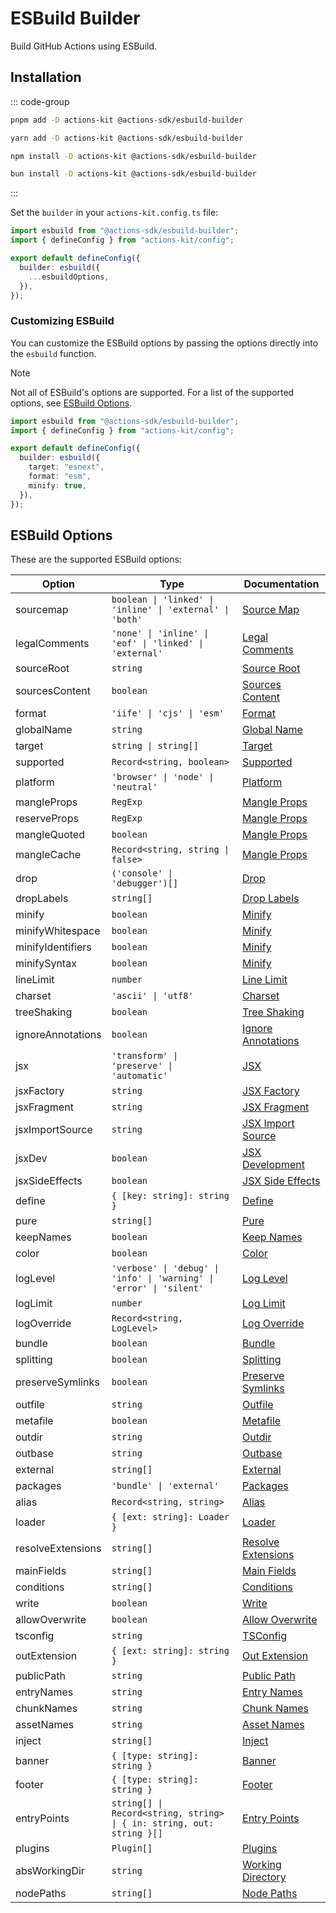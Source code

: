 # ESBuild Builder

Build GitHub Actions using ESBuild.

## Installation

::: code-group

```bash [pnpm]
pnpm add -D actions-kit @actions-sdk/esbuild-builder
```

```bash [yarn]
yarn add -D actions-kit @actions-sdk/esbuild-builder
```

```bash [npm]
npm install -D actions-kit @actions-sdk/esbuild-builder
```

```bash [bun]
bun install -D actions-kit @actions-sdk/esbuild-builder
```

:::

Set the `builder` in your `actions-kit.config.ts` file:

```ts [actions-kit.config.ts]
import esbuild from "@actions-sdk/esbuild-builder";
import { defineConfig } from "actions-kit/config";

export default defineConfig({
  builder: esbuild({
    ...esbuildOptions,
  }),
});
```

### Customizing ESBuild

You can customize the ESBuild options by passing the options directly into the `esbuild` function.

> [!NOTE]
> Not all of ESBuild's options are supported. For a list of the supported options, see [ESBuild Options](#esbuild-options).

```ts [actions-kit.config.ts]
import esbuild from "@actions-sdk/esbuild-builder";
import { defineConfig } from "actions-kit/config";

export default defineConfig({
  builder: esbuild({
    target: "esnext",
    format: "esm",
    minify: true,
  }),
});
```

## ESBuild Options

These are the supported ESBuild options:

| Option            | Type                                                                  | Documentation                                                           |
| ----------------- | --------------------------------------------------------------------- | ----------------------------------------------------------------------- |
| sourcemap         | `boolean \| 'linked' \| 'inline' \| 'external' \| 'both'`             | [Source Map](https://esbuild.github.io/api/#sourcemap)                  |
| legalComments     | `'none' \| 'inline' \| 'eof' \| 'linked' \| 'external'`               | [Legal Comments](https://esbuild.github.io/api/#legal-comments)         |
| sourceRoot        | `string`                                                              | [Source Root](https://esbuild.github.io/api/#source-root)               |
| sourcesContent    | `boolean`                                                             | [Sources Content](https://esbuild.github.io/api/#sources-content)       |
| format            | `'iife' \| 'cjs' \| 'esm'`                                            | [Format](https://esbuild.github.io/api/#format)                         |
| globalName        | `string`                                                              | [Global Name](https://esbuild.github.io/api/#global-name)               |
| target            | `string \| string[]`                                                  | [Target](https://esbuild.github.io/api/#target)                         |
| supported         | `Record<string, boolean>`                                             | [Supported](https://esbuild.github.io/api/#supported)                   |
| platform          | `'browser' \| 'node' \| 'neutral'`                                    | [Platform](https://esbuild.github.io/api/#platform)                     |
| mangleProps       | `RegExp`                                                              | [Mangle Props](https://esbuild.github.io/api/#mangle-props)             |
| reserveProps      | `RegExp`                                                              | [Mangle Props](https://esbuild.github.io/api/#mangle-props)             |
| mangleQuoted      | `boolean`                                                             | [Mangle Props](https://esbuild.github.io/api/#mangle-props)             |
| mangleCache       | `Record<string, string \| false>`                                     | [Mangle Props](https://esbuild.github.io/api/#mangle-props)             |
| drop              | `('console' \| 'debugger')[]`                                         | [Drop](https://esbuild.github.io/api/#drop)                             |
| dropLabels        | `string[]`                                                            | [Drop Labels](https://esbuild.github.io/api/#drop-labels)               |
| minify            | `boolean`                                                             | [Minify](https://esbuild.github.io/api/#minify)                         |
| minifyWhitespace  | `boolean`                                                             | [Minify](https://esbuild.github.io/api/#minify)                         |
| minifyIdentifiers | `boolean`                                                             | [Minify](https://esbuild.github.io/api/#minify)                         |
| minifySyntax      | `boolean`                                                             | [Minify](https://esbuild.github.io/api/#minify)                         |
| lineLimit         | `number`                                                              | [Line Limit](https://esbuild.github.io/api/#line-limit)                 |
| charset           | `'ascii' \| 'utf8'`                                                   | [Charset](https://esbuild.github.io/api/#charset)                       |
| treeShaking       | `boolean`                                                             | [Tree Shaking](https://esbuild.github.io/api/#tree-shaking)             |
| ignoreAnnotations | `boolean`                                                             | [Ignore Annotations](https://esbuild.github.io/api/#ignore-annotations) |
| jsx               | `'transform' \| 'preserve' \| 'automatic'`                            | [JSX](https://esbuild.github.io/api/#jsx)                               |
| jsxFactory        | `string`                                                              | [JSX Factory](https://esbuild.github.io/api/#jsx-factory)               |
| jsxFragment       | `string`                                                              | [JSX Fragment](https://esbuild.github.io/api/#jsx-fragment)             |
| jsxImportSource   | `string`                                                              | [JSX Import Source](https://esbuild.github.io/api/#jsx-import-source)   |
| jsxDev            | `boolean`                                                             | [JSX Development](https://esbuild.github.io/api/#jsx-development)       |
| jsxSideEffects    | `boolean`                                                             | [JSX Side Effects](https://esbuild.github.io/api/#jsx-side-effects)     |
| define            | `{ [key: string]: string }`                                           | [Define](https://esbuild.github.io/api/#define)                         |
| pure              | `string[]`                                                            | [Pure](https://esbuild.github.io/api/#pure)                             |
| keepNames         | `boolean`                                                             | [Keep Names](https://esbuild.github.io/api/#keep-names)                 |
| color             | `boolean`                                                             | [Color](https://esbuild.github.io/api/#color)                           |
| logLevel          | `'verbose' \| 'debug' \| 'info' \| 'warning' \| 'error' \| 'silent'`  | [Log Level](https://esbuild.github.io/api/#log-level)                   |
| logLimit          | `number`                                                              | [Log Limit](https://esbuild.github.io/api/#log-limit)                   |
| logOverride       | `Record<string, LogLevel>`                                            | [Log Override](https://esbuild.github.io/api/#log-override)             |
| bundle            | `boolean`                                                             | [Bundle](https://esbuild.github.io/api/#bundle)                         |
| splitting         | `boolean`                                                             | [Splitting](https://esbuild.github.io/api/#splitting)                   |
| preserveSymlinks  | `boolean`                                                             | [Preserve Symlinks](https://esbuild.github.io/api/#preserve-symlinks)   |
| outfile           | `string`                                                              | [Outfile](https://esbuild.github.io/api/#outfile)                       |
| metafile          | `boolean`                                                             | [Metafile](https://esbuild.github.io/api/#metafile)                     |
| outdir            | `string`                                                              | [Outdir](https://esbuild.github.io/api/#outdir)                         |
| outbase           | `string`                                                              | [Outbase](https://esbuild.github.io/api/#outbase)                       |
| external          | `string[]`                                                            | [External](https://esbuild.github.io/api/#external)                     |
| packages          | `'bundle' \| 'external'`                                              | [Packages](https://esbuild.github.io/api/#packages)                     |
| alias             | `Record<string, string>`                                              | [Alias](https://esbuild.github.io/api/#alias)                           |
| loader            | `{ [ext: string]: Loader }`                                           | [Loader](https://esbuild.github.io/api/#loader)                         |
| resolveExtensions | `string[]`                                                            | [Resolve Extensions](https://esbuild.github.io/api/#resolve-extensions) |
| mainFields        | `string[]`                                                            | [Main Fields](https://esbuild.github.io/api/#main-fields)               |
| conditions        | `string[]`                                                            | [Conditions](https://esbuild.github.io/api/#conditions)                 |
| write             | `boolean`                                                             | [Write](https://esbuild.github.io/api/#write)                           |
| allowOverwrite    | `boolean`                                                             | [Allow Overwrite](https://esbuild.github.io/api/#allow-overwrite)       |
| tsconfig          | `string`                                                              | [TSConfig](https://esbuild.github.io/api/#tsconfig)                     |
| outExtension      | `{ [ext: string]: string }`                                           | [Out Extension](https://esbuild.github.io/api/#out-extension)           |
| publicPath        | `string`                                                              | [Public Path](https://esbuild.github.io/api/#public-path)               |
| entryNames        | `string`                                                              | [Entry Names](https://esbuild.github.io/api/#entry-names)               |
| chunkNames        | `string`                                                              | [Chunk Names](https://esbuild.github.io/api/#chunk-names)               |
| assetNames        | `string`                                                              | [Asset Names](https://esbuild.github.io/api/#asset-names)               |
| inject            | `string[]`                                                            | [Inject](https://esbuild.github.io/api/#inject)                         |
| banner            | `{ [type: string]: string }`                                          | [Banner](https://esbuild.github.io/api/#banner)                         |
| footer            | `{ [type: string]: string }`                                          | [Footer](https://esbuild.github.io/api/#footer)                         |
| entryPoints       | `string[] \| Record<string, string> \| { in: string, out: string }[]` | [Entry Points](https://esbuild.github.io/api/#entry-points)             |
| plugins           | `Plugin[]`                                                            | [Plugins](https://esbuild.github.io/plugins/)                           |
| absWorkingDir     | `string`                                                              | [Working Directory](https://esbuild.github.io/api/#working-directory)   |
| nodePaths         | `string[]`                                                            | [Node Paths](https://esbuild.github.io/api/#node-paths)                 |
